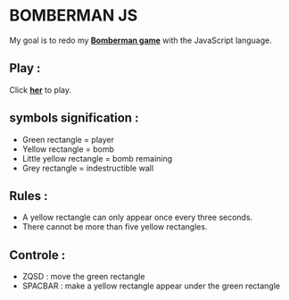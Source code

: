 
# BOMBERMAN JS

My goal is to redo my __[Bomberman game](https://github.com/ValentinVacher/BOMBERMAN.git)__ with the JavaScript language.
## Play :

Click __[her](https://valentinvacher.github.io/BOMBERMAN-JS/)__ to play.
## symbols signification :

- Green rectangle = player
- Yellow rectangle = bomb
- Little yellow rectangle = bomb remaining
- Grey rectangle = indestructible wall
## Rules :

- A yellow rectangle can only appear once every three seconds. 
- There cannot be more than five yellow rectangles.
## Controle :

- ZQSD : move the green rectangle
- SPACBAR : make a yellow rectangle appear under the green rectangle